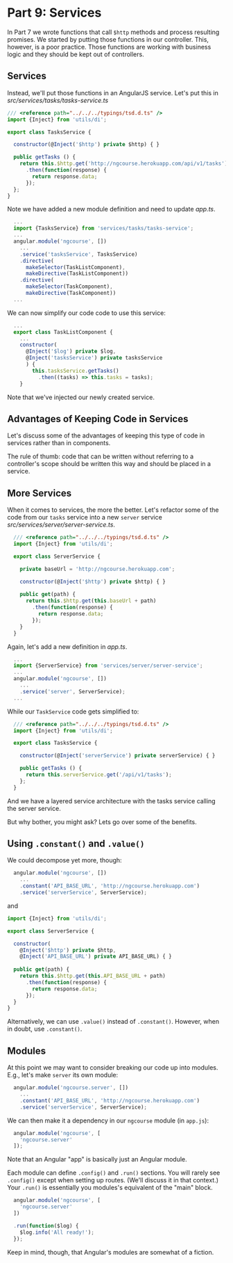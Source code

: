 # Part 9: Services

In Part 7 we wrote functions that call `$http` methods and process resulting
promises. We started by putting those functions in our controller. This,
however, is a poor practice. Those functions are working with business logic
and they should be kept out of controllers.

## Services

Instead, we'll put those functions in an AngularJS service. Let's put this in *src/services/tasks/tasks-service.ts*

```javascript
/// <reference path="../../../typings/tsd.d.ts" />
import {Inject} from 'utils/di';

export class TasksService {

  constructor(@Inject('$http') private $http) { }

  public getTasks () {
    return this.$http.get('http://ngcourse.herokuapp.com/api/v1/tasks')
      .then(function(response) {
        return response.data;
      });
  };
}
```

Note we have added a new module definition and need to update *app.ts*.

```javascript
  ...
  import {TasksService} from 'services/tasks/tasks-service';
  ...
  angular.module('ngcourse', [])
    ...
    .service('tasksService', TasksService)
    .directive(
      makeSelector(TaskListComponent),
      makeDirective(TaskListComponent))
    .directive(
      makeSelector(TaskComponent),
      makeDirective(TaskComponent))
  ...    
```

We can now simplify our code code to use this service:

```javascript
  ...
  export class TaskListComponent {
    ...
    constructor(
      @Inject('$log') private $log,
      @Inject('tasksService') private tasksService
      ) {
        this.tasksService.getTasks()
          .then((tasks) => this.tasks = tasks);
    }
```

Note that we've injected our newly created service.

## Advantages of Keeping Code in Services

Let's discuss some of the advantages of keeping this type of code in services rather than in components.

The rule of thumb: code that can be written without referring to a
controller's scope should be written this way and should be placed in a
service.

## More Services

When it comes to services, the more the better. Let's refactor some of the
code from our `tasks` service into a new `server` service *src/services/server/server-service.ts*.

```javascript
  /// <reference path="../../../typings/tsd.d.ts" />
  import {Inject} from 'utils/di';

  export class ServerService {

    private baseUrl = 'http://ngcourse.herokuapp.com';

    constructor(@Inject('$http') private $http) { }
      
    public get(path) {
      return this.$http.get(this.baseUrl + path)
        .then(function(response) {
          return response.data;
        });
    }
  }
```

Again, let's add a new definition in *app.ts*.

```javascript
  ...
  import {ServerService} from 'services/server/server-service';
  ...
  angular.module('ngcourse', [])
    ...
    .service('server', ServerService);
  ...    
```

While our `TaskService` code gets simplified to:

```javascript
  /// <reference path="../../../typings/tsd.d.ts" />
  import {Inject} from 'utils/di';

  export class TasksService {

    constructor(@Inject('serverService') private serverService) { }

    public getTasks () {
      return this.serverService.get('/api/v1/tasks');
    };
  }
```

And we have a layered service architecture with the tasks service calling the server service.

But why bother, you might ask? Lets go over some of the benefits.

## Using `.constant()` and `.value()`

We could decompose yet more, though:

```javascript
  angular.module('ngcourse', [])
    ...
    .constant('API_BASE_URL', 'http://ngcourse.herokuapp.com')
    .service('serverService', ServerService);
```

and 

```javascript
import {Inject} from 'utils/di';

export class ServerService {

  constructor(
    @Inject('$http') private $http,
    @Inject('API_BASE_URL') private API_BASE_URL) { }
    
  public get(path) {
    return this.$http.get(this.API_BASE_URL + path)
      .then(function(response) {
        return response.data;
      });
  }
}
```

Alternatively, we can use `.value()` instead of `.constant()`. However, when
in doubt, use `.constant()`.

## Modules

At this point we may want to consider breaking our code up into modules. E.g.,
let's make `server` its own module:

```javascript
  angular.module('ngcourse.server', [])
    ...
    .constant('API_BASE_URL', 'http://ngcourse.herokuapp.com')
    .service('serverService', ServerService);
```

We can then make it a dependency in our `ngcourse` module (in `app.js`):

```javascript
  angular.module('ngcourse', [
    'ngcourse.server'
  ]);
```

Note that an Angular "app" is basically just an Angular module.

Each module can define `.config()` and `.run()` sections. You will rarely see
`.config()` except when setting up routes. (We'll discuss it in that context.)
Your `.run()` is essentially you modules's equivalent of the "main" block.

```javascript
  angular.module('ngcourse', [
    'ngcourse.server'
  ])

  .run(function($log) {
    $log.info('All ready!');
  });
```

Keep in mind, though, that Angular's modules are somewhat of a fiction.
